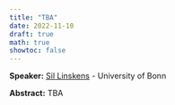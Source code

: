 ```yaml
---
title: "TBA"
date: 2022-11-10
draft: true
math: true
showtoc: false
---
```



**Speaker:** [Sil Linskens](https://www.hcm.uni-bonn.de/people/phd-students/profile/sil-linskens/) - University of Bonn

**Abstract:** TBA